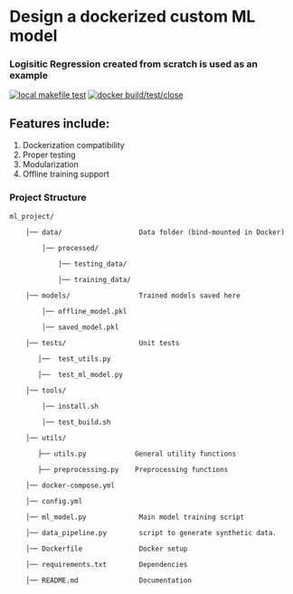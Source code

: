 # Design a dockerized custom ML model 
### Logisitic Regression created from scratch is used as an example

[![local makefile test](https://github.com/sraddhanjali/logistic-regression-scratch-cicd/actions/workflows/makefile_test_pipeline.yml/badge.svg)](https://github.com/sraddhanjali/logistic-regression-scratch-cicd/actions/workflows/makefile_test_pipeline.yml)
[![docker build/test/close](https://github.com/sraddhanjali/logistic-regression-scratch-cicd/actions/workflows/docker_test_pipeline.yml/badge.svg)](https://github.com/sraddhanjali/logistic-regression-scratch-cicd/actions/workflows/docker_test_pipeline.yml)

## Features include:
1. Dockerization compatibility
2. Proper testing
3. Modularization
4. Offline training support

### Project Structure


    ml_project/

        │── data/                   Data folder (bind-mounted in Docker)
            
            │── processed/
            
                │── testing_data/
                
                │── training_data/

        │── models/                 Trained models saved here
        
            │── offline_model.pkl
            
            │── saved_model.pkl

        │── tests/                  Unit tests

           │──  test_utils.py       

           │──  test_ml_model.py 

        │── tools/
        
            │── install.sh
            
            │── test_build.sh

        │── utils/                  

           ├── utils.py            General utility functions

           ├── preprocessing.py    Preprocessing functions
        
        │── docker-compose.yml

        │── config.yml

        │── ml_model.py             Main model training script

        │── data_pipeline.py        script to generate synthetic data.

        │── Dockerfile              Docker setup

        │── requirements.txt        Dependencies

        │── README.md               Documentation


